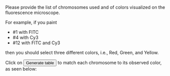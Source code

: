 Please provide the list of chromosomes used and of colors visualized on the fluorescence microscope.

For example, if you paint

- \#1 with FITC
- \#4 with Cy3
- \#12 with FITC and Cy3

then you should select three different colors, i.e., Red, Green, and Yellow.

Click on <button class="btn btn-default action-button options-button shiny-bound-input small-action-button"  type="button">Generate table</button> to match each chromosome to its observed color, as seen below:

